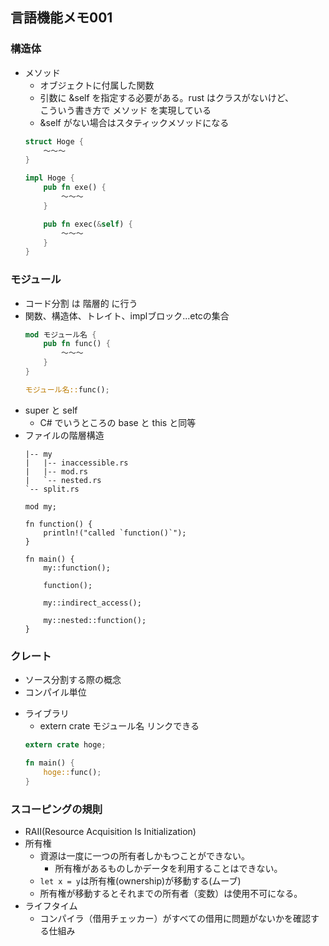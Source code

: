 ## 言語機能メモ001

### 構造体
* メソッド
    - オブジェクトに付属した関数
    - 引数に &self を指定する必要がある。rust はクラスがないけど、  
    こういう書き方で メソッド を実現している
    - &self がない場合はスタティックメソッドになる
    ```rs
    struct Hoge {
        ～～～
    }

    impl Hoge {
        pub fn exe() {
            ～～～
        }

        pub fn exec(&self) {
            ～～～
        }
    }
    ```

### モジュール
- コード分割 は 階層的 に行う
- 関数、構造体、トレイト、implブロック...etcの集合
    ```rs
    mod モジュール名 {
        pub fn func() {
            ～～～
        }
    }

    モジュール名::func();
    ```
- super と self
    - C# でいうところの base と this と同等
- ファイルの階層構造
    ```
    |-- my
    |   |-- inaccessible.rs
    |   |-- mod.rs
    |   `-- nested.rs
    `-- split.rs
    ```
    ```rs(split.rs)
    mod my;

    fn function() {
        println!("called `function()`");
    }

    fn main() {
        my::function();

        function();

        my::indirect_access();

        my::nested::function();
    }
    ```


### クレート
- ソース分割する際の概念
- コンパイル単位

* ライブラリ
    - extern crate モジュール名 リンクできる
    ```rs
    extern crate hoge;

    fn main() {
        hoge::func();
    }
    ```


### スコーピングの規則
- RAII(Resource Acquisition Is Initialization)
- 所有権
    - 資源は一度に一つの所有者しかもつことができない。
        - 所有権があるものしかデータを利用することはできない。
    - `let x = y`は所有権(ownership)が移動する(ムーブ)
    - 所有権が移動するとそれまでの所有者（変数）は使用不可になる。
- ライフタイム
    - コンパイラ（借用チェッカー）がすべての借用に問題がないかを確認する仕組み